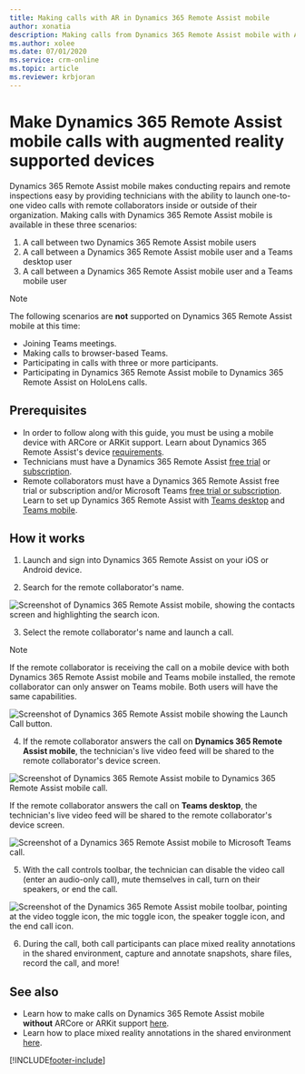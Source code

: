 ```yaml
---
title: Making calls with AR in Dynamics 365 Remote Assist mobile
author: xonatia
description: Making calls from Dynamics 365 Remote Assist mobile with AR support 
ms.author: xolee
ms.date: 07/01/2020 
ms.service: crm-online
ms.topic: article
ms.reviewer: krbjoran
---
```

# Make Dynamics 365 Remote Assist mobile calls with augmented reality supported devices

Dynamics 365 Remote Assist mobile makes conducting repairs and remote inspections easy by providing technicians with the ability to launch one-to-one video calls with remote collaborators inside or outside of their organization. Making calls with Dynamics 365 Remote Assist mobile is available in these three scenarios:

1. A call between two Dynamics 365 Remote Assist mobile users
2. A call between a Dynamics 365 Remote Assist mobile user and a Teams desktop user
3. A call between a Dynamics 365 Remote Assist mobile user and a Teams mobile user

> [!NOTE]
> The following scenarios are **not** supported on Dynamics 365 Remote Assist mobile at this time:
>
> - Joining Teams meetings.
> - Making calls to browser-based Teams.
> - Participating in calls with three or more participants.
> - Participating in Dynamics 365 Remote Assist mobile to Dynamics 365 Remote Assist on HoloLens calls.

## Prerequisites

- In order to follow along with this guide, you must be using a mobile device with ARCore or ARKit support. Learn about Dynamics 365 Remote Assist's device [requirements](../requirements.md).
- Technicians must have a Dynamics 365 Remote Assist [free trial](../try-remote-assist.md) or [subscription](../buy-remote-assist.md).
- Remote collaborators must have a Dynamics 365 Remote Assist free trial or subscription and/or Microsoft Teams [free trial or subscription](https://www.microsoft.com/microsoft-365/microsoft-teams/group-chat-software). Learn to set up Dynamics 365 Remote Assist with [Teams desktop](../teams-pc-all.md) and [Teams mobile](../teams-mobile-all.md).

## How it works

1. Launch and sign into Dynamics 365 Remote Assist on your iOS or Android device.

2. Search for the remote collaborator's name.

![Screenshot of Dynamics 365 Remote Assist mobile, showing the contacts screen and highlighting the search icon.](./media/calls_2.png "Search")

3. Select the remote collaborator's name and launch a call.

  > [!NOTE]
  > If the remote collaborator is receiving the call on a mobile device with both Dynamics 365 Remote Assist mobile and Teams mobile installed, the remote collaborator can only answer on Teams mobile. Both users will have the same capabilities.

![Screenshot of Dynamics 365 Remote Assist mobile showing the Launch Call button.](./media/calls_3.png)

4. If the remote collaborator answers the call on **Dynamics 365 Remote Assist mobile**, the technician's live video feed will be shared to the remote collaborator's device screen.

![Screenshot of Dynamics 365 Remote Assist mobile to Dynamics 365 Remote Assist mobile call.](./media/ram-ram_toolbar.png)

If the remote collaborator answers the call on **Teams desktop**, the technician's live video feed will be shared to the remote collaborator's device screen.

![Screenshot of a Dynamics 365 Remote Assist mobile to Microsoft Teams call.](./media/ram-teams-video.png)

5. With the call controls toolbar, the technician can disable the video call (enter an audio-only call), mute themselves in call, turn on their speakers, or end the call. 

![Screenshot of the Dynamics 365 Remote Assist mobile toolbar, pointing at the video toggle icon, the mic toggle icon, the speaker toggle icon, and the end call icon.](./media/calltoolbar.png)

6. During the call, both call participants can place mixed reality annotations in the shared environment, capture and annotate snapshots, share files, record the call, and more!

## See also

- Learn how to make calls on Dynamics 365 Remote Assist mobile **without** ARCore or ARKit support [here](./calls-using-devices-without-ar.md).
- Learn how to place mixed reality annotations in the shared environment [here](./annotate-shared-environment.md).


[!INCLUDE[footer-include](../../includes/footer-banner.md)]